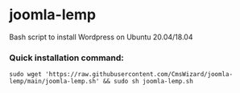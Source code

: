 # joomla-lemp
Bash script to install Wordpress on Ubuntu 20.04/18.04
### Quick installation command:
`sudo wget 'https://raw.githubusercontent.com/CmsWizard/joomla-lemp/main/joomla-lemp.sh' && sudo sh joomla-lemp.sh`
